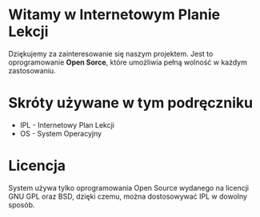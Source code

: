# Witamy w Internetowym Planie Lekcji #
Dziękujemy za zainteresowanie się naszym projektem. Jest to oprogramowanie **Open Sorce**, które umożliwia pełną wolność w każdym zastosowaniu.

# Skróty używane w tym podręczniku #
  * IPL - Internetowy Plan Lekcji
  * OS - System Operacyjny

# Licencja #
System używa tylko oprogramowania Open Source wydanego na licencji GNU GPL oraz BSD, dzięki czemu, można dostosowywać IPL w dowolny sposób.